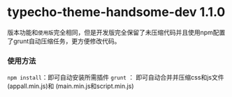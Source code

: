 # typecho-theme-handsome-dev 1.1.0

版本功能和`使用版`完全相同，但是开发版完全保留了未压缩代码并且使用npm配置了grunt自动压缩任务，更方便修改代码。

### 使用方法

`npm install`：即可自动安装所需插件
`grunt` ： 即可自动合并并压缩css和js文件(appall.min.js)和 (main.min.js和script.min.js)
